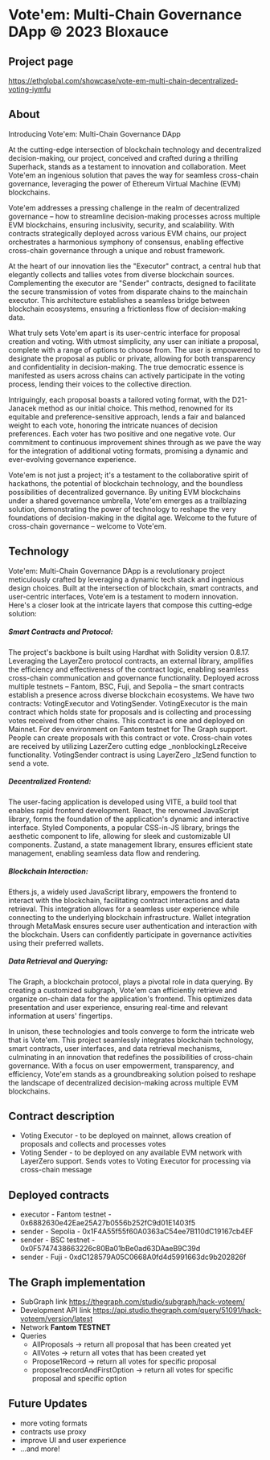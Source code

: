 # Vote'em: Multi-Chain Governance DApp © 2023 Bloxauce

## Project page
https://ethglobal.com/showcase/vote-em-multi-chain-decentralized-voting-iymfu

## About
Introducing Vote'em: Multi-Chain Governance DApp

At the cutting-edge intersection of blockchain technology and decentralized decision-making, our project, conceived and crafted during a thrilling Superhack, stands as a testament to innovation and collaboration. Meet Vote'em an ingenious solution that paves the way for seamless cross-chain governance, leveraging the power of Ethereum Virtual Machine (EVM) blockchains.

Vote'em addresses a pressing challenge in the realm of decentralized governance – how to streamline decision-making processes across multiple EVM blockchains, ensuring inclusivity, security, and scalability. With contracts strategically deployed across various EVM chains, our project orchestrates a harmonious symphony of consensus, enabling effective cross-chain governance through a unique and robust framework.

At the heart of our innovation lies the "Executor" contract, a central hub that elegantly collects and tallies votes from diverse blockchain sources. Complementing the executor are "Sender" contracts, designed to facilitate the secure transmission of votes from disparate chains to the mainchain executor. This architecture establishes a seamless bridge between blockchain ecosystems, ensuring a frictionless flow of decision-making data.

What truly sets Vote'em apart is its user-centric interface for proposal creation and voting. With utmost simplicity, any user can initiate a proposal, complete with a range of options to choose from. The user is empowered to designate the proposal as public or private, allowing for both transparency and confidentiality in decision-making. The true democratic essence is manifested as users across chains can actively participate in the voting process, lending their voices to the collective direction.

Intriguingly, each proposal boasts a tailored voting format, with the D21-Janacek method as our initial choice. This method, renowned for its equitable and preference-sensitive approach, lends a fair and balanced weight to each vote, honoring the intricate nuances of decision preferences. Each voter has two positive and one negative vote. Our commitment to continuous improvement shines through as we pave the way for the integration of additional voting formats, promising a dynamic and ever-evolving governance experience.

Vote'em is not just a project; it's a testament to the collaborative spirit of hackathons, the potential of blockchain technology, and the boundless possibilities of decentralized governance. By uniting EVM blockchains under a shared governance umbrella, Vote'em emerges as a trailblazing solution, demonstrating the power of technology to reshape the very foundations of decision-making in the digital age. Welcome to the future of cross-chain governance – welcome to Vote'em.

## Technology
Vote'em: Multi-Chain Governance DApp is a revolutionary project meticulously crafted by leveraging a dynamic tech stack and ingenious design choices. Built at the intersection of blockchain, smart contracts, and user-centric interfaces, Vote'em is a testament to modern innovation. Here's a closer look at the intricate layers that compose this cutting-edge solution:

##### Smart Contracts and Protocol:

The project's backbone is built using Hardhat with Solidity version 0.8.17. Leveraging the LayerZero protocol contracts, an external library, amplifies the efficiency and effectiveness of the contract logic, enabling seamless cross-chain communication and governance functionality. Deployed across multiple testnets – Fantom, BSC, Fuji, and Sepolia – the smart contracts establish a presence across diverse blockchain ecosystems. We have two contracts: VotingExecutor and VotingSender. VotingExecutor is the main contract which holds state for proposals and is collecting and processing votes received from other chains. This contract is one and deployed on Mainnet. For dev environment on Fantom testnet for The Graph support. People can create proposals with this contract or vote. Cross-chain votes are received by utilizing LazerZero cutting edge _nonblockingLzReceive functionality. VotingSender contract is using LayerZero _lzSend function to send a vote.

##### Decentralized Frontend:

The user-facing application is developed using VITE, a build tool that enables rapid frontend development. React, the renowned JavaScript library, forms the foundation of the application's dynamic and interactive interface. Styled Components, a popular CSS-in-JS library, brings the aesthetic component to life, allowing for sleek and customizable UI components. Zustand, a state management library, ensures efficient state management, enabling seamless data flow and rendering.

##### Blockchain Interaction:

Ethers.js, a widely used JavaScript library, empowers the frontend to interact with the blockchain, facilitating contract interactions and data retrieval. This integration allows for a seamless user experience while connecting to the underlying blockchain infrastructure. Wallet integration through MetaMask ensures secure user authentication and interaction with the blockchain. Users can confidently participate in governance activities using their preferred wallets.

##### Data Retrieval and Querying:

The Graph, a blockchain protocol, plays a pivotal role in data querying. By creating a customized subgraph, Vote'em can efficiently retrieve and organize on-chain data for the application's frontend. This optimizes data presentation and user experience, ensuring real-time and relevant information at users' fingertips.

In unison, these technologies and tools converge to form the intricate web that is Vote'em. This project seamlessly integrates blockchain technology, smart contracts, user interfaces, and data retrieval mechanisms, culminating in an innovation that redefines the possibilities of cross-chain governance. With a focus on user empowerment, transparency, and efficiency, Vote'em stands as a groundbreaking solution poised to reshape the landscape of decentralized decision-making across multiple EVM blockchains.

## Contract description
* Voting Executor - to be deployed on mainnet, allows creation of proposals and collects and processes votes
* Voting Sender - to be deployed on any available EVM network with LayerZero support. Sends votes to Voting Executor for processing via cross-chain message

## Deployed contracts
* executor - Fantom testnet - 0x6882630e42Eae25A27b0556b252fC9d01E1403f5
* sender - Sepolia - 0x1F4A55f55f60A0363aC54ee7B110dC19167cb4EF
* sender - BSC testnet - 0x0F5747438663226c80Ba01bBe0ad63DAaeB9C39d
* sender - Fuji - 0xdC128579A05C0668A0fd4d5991663dc9b202826f

## The Graph implementation
* SubGraph link https://thegraph.com/studio/subgraph/hack-voteem/
* Development API link https://api.studio.thegraph.com/query/51091/hack-voteem/version/latest
* Network **Fantom TESTNET**
* Queries
	* AllProposals -> return all proposal that has been created yet
	* AllVotes -> return all votes that has been created yet
	* Propose1Record  -> return all votes for specific proposal
	* propose1recordAndFirstOption -> return all votes for specific proposal and specific option

## Future Updates
* more voting formats
* contracts use proxy
* improve UI and user experience
* ...and more!
